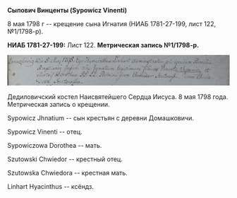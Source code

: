 **Сыпович Винценты (Sypowicz Vinenti)**

8 мая 1798 г -- крещение сына Игнатия (НИАБ 1781-27-199, лист 122,
№1/1798-р).

**НИАБ 1781-27-199:** Лист 122. **Метрическая запись №1/1798-р.**

![](./media/6cd80bc7aeb346cec9da22e7d36605063612bd93.png)

Дедиловичский костел Наисвятейшего Сердца Иисуса. 8 мая 1798 года.
Метрическая запись о крещении.

Sypowicz Jhnatium -- сын крестьян с деревни Домашковичи.

Sypowicz Vinenti -- отец.

Sypowiczowa Dorothea -- мать.

Szutowski Chwiedor -- крестный отец.

Szutowska Chwiedora -- крестная мать.

Linhart Hyacinthus -- ксёндз.
